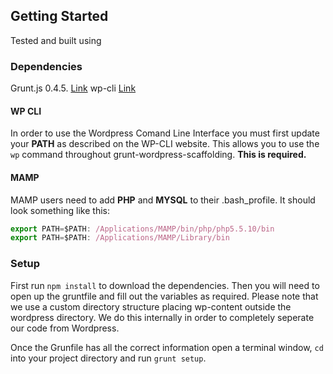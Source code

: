 ## Getting Started

Tested and built using 

### Dependencies

Grunt.js 0.4.5. [Link](http://gruntjs.com/)
wp-cli [Link](http://wp-cli.org/)

#### WP CLI 

In order to use the Wordpress Comand Line Interface you must first update your **PATH** as described on the WP-CLI website. This allows you to use the `wp` command throughout grunt-wordpress-scaffolding. **This is required.**

#### MAMP

MAMP users need to add **PHP** and **MYSQL** to their .bash_profile. It should look something like this:

```js
export PATH=$PATH: /Applications/MAMP/bin/php/php5.5.10/bin
export PATH=$PATH: /Applications/MAMP/Library/bin
```

### Setup

First run `npm install` to download the dependencies. Then you will need to open up the gruntfile and fill out the variables as required. Please note that we use a custom directory structure placing wp-content outside the wordpress directory. We do this internally in order to completely seperate our code from Wordpress.

Once the Grunfile has all the correct information open a terminal window, `cd` into your project directory and run `grunt setup`.